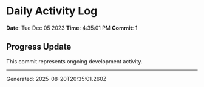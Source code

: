# Daily Activity Log

**Date**: Tue Dec 05 2023
**Time**: 4:35:01 PM
**Commit**: 1

## Progress Update

This commit represents ongoing development activity.

---
Generated: 2025-08-20T20:35:01.260Z
